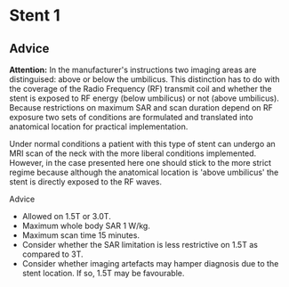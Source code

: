 # Stent 1

## Advice

**Attention:** In the manufacturer's instructions two imaging areas are distinguised: above or below the umbilicus. 
This distinction has to do with the coverage of the Radio Frequency (RF) transmit coil and whether the stent is exposed to RF energy (below umbilicus) or not (above umbilicus).
 Because restrictions on maximum SAR and scan duration depend on RF exposure two sets of conditions are formulated and translated into anatomical location for practical implementation.
 
Under normal conditions a patient with this type of stent can undergo an MRI scan of the neck with the more liberal conditions implemented. However, in the case presented here
one should stick to the more strict regime because although the anatomical location is 'above umbilicus' the stent is directly exposed to the RF waves.










Advice
* Allowed on 1.5T or 3.0T.
* Maximum whole body SAR 1 W/kg.
* Maximum scan time 15 minutes.
* Consider whether the SAR limitation is less restrictive on 1.5T as compared to 3T.
* Consider whether imaging artefacts may hamper diagnosis due to the stent location. If so, 1.5T may be favourable.

